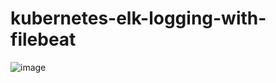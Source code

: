 # kubernetes-elk-logging-with-filebeat

![image](https://github.com/alperen-selcuk/kubernetes-elk-logging-with-filebeat/assets/78741582/f44f8a58-3986-4cfd-8da4-85e5f0245fe9)
